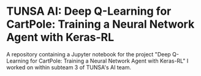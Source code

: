 # TUNSA AI: Deep Q-Learning for CartPole: Training a Neural Network Agent with Keras-RL
A repository containing a Jupyter notebook for the project "Deep Q-Learning for CartPole: Training a Neural Network Agent with Keras-RL" I worked on within subteam 3 of TUNSA's AI team.
